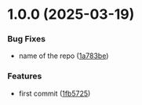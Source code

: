 # 1.0.0 (2025-03-19)


### Bug Fixes

* name of the repo ([1a783be](https://github.com/deveox/nexus/commit/1a783bed8b3aaa9205e1944c9d9fa422c78c900b))


### Features

* first commit ([1fb5725](https://github.com/deveox/nexus/commit/1fb5725b95e084ac4480b025521deba2e4739d49))
